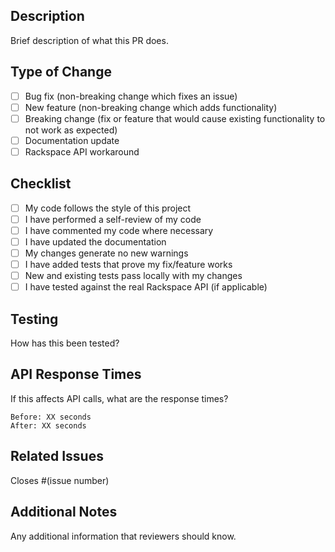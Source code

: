 ## Description
Brief description of what this PR does.

## Type of Change
- [ ] Bug fix (non-breaking change which fixes an issue)
- [ ] New feature (non-breaking change which adds functionality)
- [ ] Breaking change (fix or feature that would cause existing functionality to not work as expected)
- [ ] Documentation update
- [ ] Rackspace API workaround

## Checklist
- [ ] My code follows the style of this project
- [ ] I have performed a self-review of my code
- [ ] I have commented my code where necessary
- [ ] I have updated the documentation
- [ ] My changes generate no new warnings
- [ ] I have added tests that prove my fix/feature works
- [ ] New and existing tests pass locally with my changes
- [ ] I have tested against the real Rackspace API (if applicable)

## Testing
How has this been tested?

## API Response Times
If this affects API calls, what are the response times?
```
Before: XX seconds
After: XX seconds
```

## Related Issues
Closes #(issue number)

## Additional Notes
Any additional information that reviewers should know.